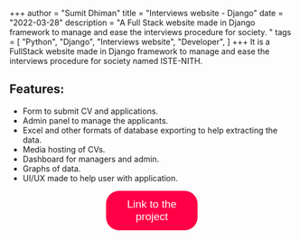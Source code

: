 +++
author = "Sumit Dhiman"
title = "Interviews website - Django"
date = "2022-03-28"
description = "A Full Stack website made in Django framework to manage and ease the interviews procedure for society. "
tags = [
"Python",
"Django",
"Interviews website",
"Developer",
]
+++
It is a FullStack website made in Django framework to manage and ease the interviews procedure for society named ISTE-NITH.

## Features:
- Form to submit CV and applications.
- Admin panel to manage the applicants.
- Excel and other formats of database exporting to help extracting the data.
- Media hosting of CVs.
- Dashboard for managers and admin.
- Graphs of data.
- UI/UX made to help user with application.

<a href="https://github.com/lucifer1708/join.istenith.com" target="_blank"><button style="
padding: 13px;
  padding-right: 13px;
  padding-left: 13px;
font-size: 19px;
background-color: #ff0046;
border: 0px;
border-radius: 23px;
color: white;
padding-left: 21px;
padding-right: 21px;
  margin-left: 34%;
  margin-right: 34%;
}
">Link to the project</button></a>

